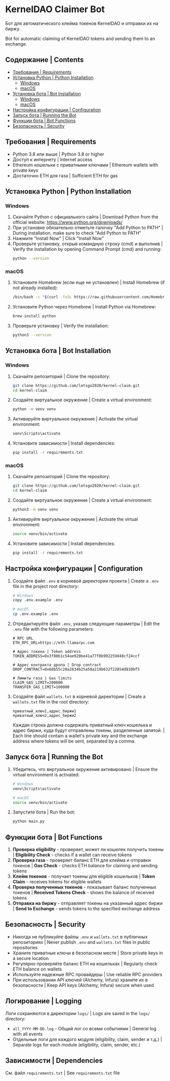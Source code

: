 # KernelDAO Claimer Bot

Бот для автоматического клейма токенов KernelDAO и отправки их на биржу.

Bot for automatic claiming of KernelDAO tokens and sending them to an exchange.

## Содержание | Contents
- [Требования | Requirements](#требования--requirements)
- [Установка Python | Python Installation](#установка-python--python-installation)
  - [Windows](#windows)
  - [macOS](#macos)
- [Установка бота | Bot Installation](#установка-бота--bot-installation)
  - [Windows](#windows-1)
  - [macOS](#macos-1)
- [Настройка конфигурации | Configuration](#настройка-конфигурации--configuration)
- [Запуск бота | Running the Bot](#запуск-бота--running-the-bot)
- [Функции бота | Bot Functions](#функции-бота--bot-functions)
- [Безопасность | Security](#безопасность--security)

## Требования | Requirements
- Python 3.8 или выше | Python 3.8 or higher
- Доступ к интернету | Internet access
- Ethereum кошельки с приватными ключами | Ethereum wallets with private keys
- Достаточно ETH для газа | Sufficient ETH for gas

## Установка Python | Python Installation

### Windows
1. Скачайте Python с официального сайта | Download Python from the official website: https://www.python.org/downloads/
2. При установке обязательно отметьте галочку "Add Python to PATH" | During installation, make sure to check "Add Python to PATH"
3. Нажмите "Install Now" | Click "Install Now"
4. Проверьте установку, открыв командную строку (cmd) и выполнив | Verify the installation by opening Command Prompt (cmd) and running:
   ```bash
   python --version
   ```

### macOS
1. Установите Homebrew (если еще не установлен) | Install Homebrew (if not already installed):
   ```bash
   /bin/bash -c "$(curl -fsSL https://raw.githubusercontent.com/Homebrew/install/HEAD/install.sh)"
   ```
2. Установите Python через Homebrew | Install Python via Homebrew:
   ```bash
   brew install python
   ```
3. Проверьте установку | Verify the installation:
   ```bash
   python3 --version
   ```

## Установка бота | Bot Installation

### Windows
1. Скачайте репозиторий | Clone the repository:
   ```bash
   git clone https://github.com/letsgo2020/kernel-claim.git
   cd kernel-claim
   ```
2. Создайте виртуальное окружение | Create a virtual environment:
   ```bash
   python -m venv venv
   ```
3. Активируйте виртуальное окружение | Activate the virtual environment:
   ```bash
   venv\Scripts\activate
   ```
4. Установите зависимости | Install dependencies:
   ```bash
   pip install -r requirements.txt
   ```

### macOS
1. Скачайте репозиторий | Clone the repository:
   ```bash
   git clone https://github.com/letsgo2020/kernel-claim.git
   cd kernel-claim
   ```
2. Создайте виртуальное окружение | Create a virtual environment:
   ```bash
   python3 -m venv venv
   ```
3. Активируйте виртуальное окружение | Activate the virtual environment:
   ```bash
   source venv/bin/activate
   ```
4. Установите зависимости | Install dependencies:
   ```bash
   pip install -r requirements.txt
   ```

## Настройка конфигурации | Configuration

1. Создайте файл `.env` в корневой директории проекта | Create a `.env` file in the project root directory:
   ```bash
   # Windows
   copy .env.example .env
   
   # macOS
   cp .env.example .env
   ```

2. Отредактируйте файл `.env`, указав следующие параметры | Edit the `.env` file with the following parameters:
   ```
   # RPC URL
   ETH_RPC_URL=https://eth.llamarpc.com
   
   # Адрес токена | Token address
   TOKEN_ADDRESS=0x3f80b1c54ae920be41a77f8b902259d48cf24ccf
   
   # Адрес контракта дропа | Drop contract
   DROP_CONTRACT=0x68b55c20a2634b25a50a219b632f22854d810bf5
   
   # Лимиты газа | Gas limits
   CLAIM_GAS_LIMIT=200000
   TRANSFER_GAS_LIMIT=100000
   ```

3. Создайте файл `wallets.txt` в корневой директории | Create a `wallets.txt` file in the root directory:
   ```
   приватный_ключ1,адрес_биржи1
   приватный_ключ2,адрес_биржи2
   ```
   Каждая строка должна содержать приватный ключ кошелька и адрес биржи, куда будут отправлены токены, разделенные запятой. | Each line should contain a wallet's private key and the exchange address where tokens will be sent, separated by a comma.

## Запуск бота | Running the Bot

1. Убедитесь, что виртуальное окружение активировано | Ensure the virtual environment is activated:
   ```bash
   # Windows
   venv\Scripts\activate
   
   # macOS
   source venv/bin/activate
   ```

2. Запустите бота | Run the bot:
   ```bash
   python main.py
   ```

## Функции бота | Bot Functions

1. **Проверка eligibility** - проверяет, может ли кошелек получить токены | **Eligibility Check** - checks if a wallet can receive tokens
2. **Проверка газа** - проверяет баланс ETH для клейма и отправки токенов | **Gas Check** - checks ETH balance for claiming and sending tokens
3. **Клейм токенов** - получает токены для eligible кошельков | **Token Claim** - receives tokens for eligible wallets
4. **Проверка полученных токенов** - показывает баланс полученных токенов | **Received Tokens Check** - shows the balance of received tokens
5. **Отправка на биржу** - отправляет токены на указанный адрес биржи | **Send to Exchange** - sends tokens to the specified exchange address

## Безопасность | Security

- Никогда не публикуйте файлы `.env` и `wallets.txt` в публичных репозиториях | Never publish `.env` and `wallets.txt` files in public repositories
- Храните приватные ключи в безопасном месте | Store private keys in a secure location
- Регулярно проверяйте баланс ETH на кошельках | Regularly check ETH balance on wallets
- Используйте надежные RPC провайдеры | Use reliable RPC providers
- При использовании API ключей (Alchemy, Infura) храните их в безопасности | Keep API keys (Alchemy, Infura) secure when used

## Логирование | Logging

Логи сохраняются в директории `logs/` | Logs are saved in the `logs/` directory:
- `all_YYYY-MM-DD.log` - Общий лог со всеми событиями | General log with all events
- Отдельные логи для каждого модуля (eligibility, claim, sender и т.д.) | Separate logs for each module (eligibility, claim, sender, etc.)

## Зависимости | Dependencies

См. файл `requirements.txt` | See `requirements.txt` file 